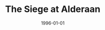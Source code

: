 ---
mission_id: alderaan
title: "The Siege at Alderaan"
authors: 
    - "Jason Burton"
date: 1996-01-01
filename: "alderaan.zip"
description: "Kyle Katarn, a bright young imperial officer has just received his first position at an Alderaanian ore processing plant. Kyle, having been bombarded with imperial propaganda for the past six years, has decided to defect from the Empire. Just as Kyle decides this, President Palpatine declares himself Emperor, and an imperial delegation arrives on Alderaan to oversee the development of metals for a new fighter. Kyle knows that this information would be invaluable to rebel factions, and decides it could give him the cash flow he will desperately need."
cover: "alderaan.png"
levelReplaced:	SECBASE
difficulty: no
bm:	yes
fme: no
wax: no
three_do: no
voc: no
gmd: no
vue: no
lfd: no
base: "New level from scratch"
editors: "DFUSE 1.00"

---